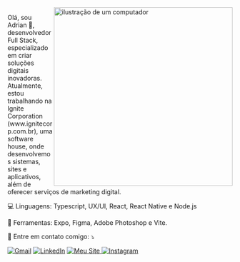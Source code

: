 <img src="https://raw.githubusercontent.com/MicaelliMedeiros/micaellimedeiros/master/image/computer-illustration.png" alt="ilustração de um computador" min-width="400px" max-width="400px" width="400px" align="right">

<p align="left"> 
  Olá, sou Adrian 👋, desenvolvedor Full Stack, especializado em criar soluções digitais inovadoras. Atualmente, estou trabalhando na Ignite Corporation (www.ignitecorp.com.br), uma software house, onde desenvolvemos sistemas, sites e aplicativos, além de oferecer serviços de marketing digital.
</p>

<p align="left">
  💻 Linguagens: Typescript, UX/UI, React, React Native e Node.js
</p>

<p align="left">
  💼 Ferramentas: Expo, Figma, Adobe Photoshop e Vite.
</p>

<p align="left">
  💌 Entre em contato comigo: ⤵️
</p>

<p align="left">
  <a href="mailto:adriankxavier@gmail.com" title="Gmail">
  <img src="https://img.shields.io/badge/-Gmail-FF0000?style=flat-square&labelColor=FF0000&logo=gmail&logoColor=white&link=mailto:adriankxavier@gmail.com" alt="Gmail"/></a>
  <a href="https://www.linkedin.com/in/adrian-xavier-85ab81201" title="LinkedIn">
  <img src="https://img.shields.io/badge/-Linkedin-0e76a8?style=flat-square&logo=Linkedin&logoColor=white&link=https://www.linkedin.com/in/adrian-xavier-85ab81201" alt="LinkedIn"/></a>
  <a href="https://www.adrianxavier.com.br" title="Meu Site">
  <img src="https://img.shields.io/badge/-Site-000000?style=flat-square&labelColor=000000&logoColor=white&link=https://www.adrianxavier.com.br" alt="Meu Site"/>
</a>

  <a href="https://www.instagram.com/adrian_kxavier" title="Instagram">
  <img src="https://img.shields.io/badge/-Instagram-DF0174?style=flat-square&labelColor=DF0174&logo=instagram&logoColor=white&link=https://www.instagram.com/adrian_kxavier" alt="Instagram"/></a>
</p>
